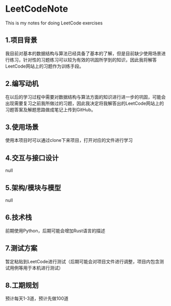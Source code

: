 # LeetCodeNote
 This is my notes for doing LeetCode exercises

## 1.项目背景
我目前对基本的数据结构与算法已经具备了基本的了解，但是目前缺少使用场景进行练习，针对性的习题练习可以较为有效的巩固所学到的知识，因此我将解答LeetCode网站上的习题作为训练手段。
## 2.编写动机
在以后的学习过程中需要对数据结构与算法方面的知识进行进一步的巩固，可能会出现需要复习之前我所做过的习题，因此我决定将我解答出的LeetCode网站上的习题答案及解题思路做成笔记上传到GitHub。
## 3.使用场景
使用本项目时可以通过clone下来项目，打开对应的文件进行学习
## 4.交互与接口设计
null
## 5.架构/模块与模型
null
## 6.技术栈
前期使用Python，后期可能会增加Rust语言的描述
## 7.测试方案
暂定粘贴到LeetCode进行测试（后期可能会对项目文件进行调整，项目内包含测试用例等用于本机进行测试）
## 8.工期规划
预计每天1-3道，预计先做100道